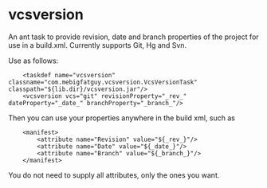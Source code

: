 vcsversion
==========

An ant task to provide revision, date and branch properties of the project for use in a build.xml.
Currently supports Git, Hg and Svn.

Use as follows:

        <taskdef name="vcsversion" classname="com.mebigfatguy.vcsversion.VcsVersionTask" classpath="${lib.dir}/vcsversion.jar"/>
        <vcsversion vcs="git" revisionProperty="_rev_" dateProperty="_date_" branchProperty="_branch_"/>
        
Then you can use your properties anywhere in the build xml, such as


        <manifest>
            <attribute name="Revision" value="${_rev_}"/>
            <attribute name="Date" value="${_date_}"/>
            <attribute name="Branch" value="${_branch_}"/>
        </manifest>
        
You do not need to supply all attributes, only the ones you want.

